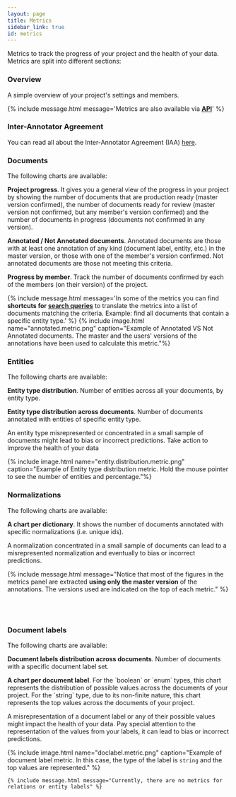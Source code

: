 ```yaml
---
layout: page
title: Metrics
sidebar_link: true
id: metrics
---
```


  <div class="two-third-col">
    <p>Metrics to track the progress of your project and the health of your data. Metrics are split into different sections:</p>
    <h3>Overview</h3>
    <p>A simple overview of your project's settings and members.</p>
  </div>
  <div class="one-third-col">
     {% include message.html message='Metrics are also available via <a title="tagtog - API metrics" href="API_metrics_v0.html"><strong>API</strong></a>' %}
  </div>
  <div class="two-third-col">
    <h3>Inter-Annotator Agreement</h3>
    <p>You can read all about the Inter-Annotator Agreement (IAA) <a title="tagtog docs - IAA" href="collaboration#iaa-inter-annotator-agreement">here</a>.</p>
  </div>
  <div class="one-third-col">
  </div>
  <div class="two-third-col">
    <h3>Documents</h3>
    <p>The following charts are available:</p>
    <p class="list-item"><span class="list-item-1"></span><strong>Project progress</strong>. It gives you a general view of the progress in your project by showing the number of documents that are production ready (master version confirmed), the number of documents ready for review (master version not confirmed, but any member's version confirmed) and the number of documents in progress (documents not confirmed in any version).</p>
    <p class="list-item"><span class="list-item-2"></span><strong>Annotated / Not Annotated documents</strong>. Annotated documents are those with at least one annotation of any kind (document label, entity, etc.) in the master version, or those with one of the member's version confirmed. Not annotated documents are those not meeting this criteria.</p>
    <p class="list-item"><span class="list-item-3"></span><strong>Progress by member</strong>. Track the number of documents confirmed by each of the members (on their version) of the project.</p>

  </div>
  <div class="one-third-col">
    {% include message.html message='In some of the metrics you can find <strong>shortcuts for <a href="search-queries.html">search queries</a></strong> to translate the metrics into a list of documents matching the criteria. Example: find all documents that contain a specific entity type.' %}
    {% include image.html name="annotated.metric.png" caption="Example of Annotated VS Not Annotated documents. The master and the users' versions of the annotations have been used to calculate this metric."%}
  </div>
  <div class="two-third-col">
    <h3>Entities</h3>
    <p>The following charts are available:</p>
    <p class="list-item"><span class="list-item-1"></span><strong>Entity type distribution</strong>. Number of entities across all your documents, by entity type.</p>
    <p class="list-item"><span class="list-item-2"></span><strong>Entity type distribution across documents</strong>. Number of documents annotated with entities of specific entity type.</p>
    <p>An entity type misrepresented or concentrated in a small sample of documents might lead to bias or incorrect predictions. Take action to improve the health of your data</p>
  </div>
  <div class="one-third-col">
    {% include image.html name="entity.distribution.metric.png" caption="Example of Entity type distribution metric. Hold the mouse pointer to see the number of entities and percentage."%}
  </div>
  <div class="two-third-col">
    <h3>Normalizations</h3>
    <p>The following charts are available:</p>
    <p class="list-item"><span class="list-item-1"></span><strong>A chart per dictionary</strong>. It shows the number of documents annotated with specific normalizations (i.e. unique ids).</p>
    <p>A normalization concentrated in a small sample of documents can lead to a misrepresented normalization and eventually to bias or incorrect predictions.</p>
  </div>
  <div class="one-third-col">
     {% include message.html message="Notice that most of the figures in the metrics panel are extracted <strong>using only the master version</strong> of the annotations. The versions used are indicated on the top of each metric." %}
  </div>
  <br>
  <br>
  <br>
  <div class="two-third-col">
    <h3>Document labels</h3>
    <p>The following charts are available:</p>
    <p class="list-item"><span class="list-item-1"></span><strong>Document labels distribution across documents</strong>. Number of documents with a specific document label set.</p>
    <p class="list-item"><span class="list-item-2"></span><strong>A chart per document label</strong>. For the `boolean` or `enum` types, this chart represents the distribution of possible values across the documents of your project. For the `string` type, due to its non-finite nature, this chart represents the top values across the documents of your project.</p>
    <p>A misrepresentation of a document label or any of their possible values might impact the health of your data. Pay special attention to the representation of the values from your labels, it can lead to bias or incorrect predictions.</p>
  </div>
  <div class="one-third-col">
    {% include image.html name="doclabel.metric.png" caption="Example of document label metric. In this case, the type of the label is <code>string</code> and the top values are represented." %}

    {% include message.html message="Currently, there are no metrics for relations or entity labels" %}
  </div>